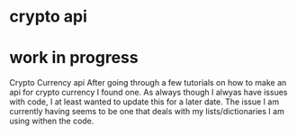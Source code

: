 #  crypto api
# work in progress
Crypto Currency api
After going through a few tutorials on how to make an api for crypto currency I found one. As always though I alwyas have issues with code,
I at least wanted to update this for a later date. The issue I am currently having seems to be one that deals with my lists/dictionaries I am using withen the code.
